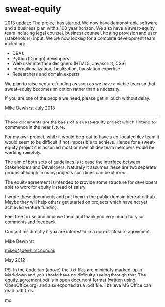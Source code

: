 sweat-equity
============

2013 update: The project has started. We now have demonstrable software and a business plan with a 100 year horizon. We also have a sweat-equity team including legal counsel, business counsel, hosting provision and user (stakeholder) input. We are now looking for a complete development team including:

- DBAs
- Python (Django) developers
- Web user interface designers (HTML5, Javascript, CSS)
- Internationalization, localization, translation expertise
- Researchers and domain experts

We plan to raise venture funding as soon as we have a viable team so that sweat-equity becomes an option rather than a necessity.

If you are one of the people we need, please get in touch without delay.

Mike Dewhirst
July 2013

- - - - - - - - - - - - - - - - - - - - -

These documents are the basis of a sweat-equity project which I intend to commence in the near future.

For my own project, while it would be great to have a co-located dev team it would seem to be difficult if not impossible to achieve. Hence for a sweat-equity project it is assumed most or even all dev team members would be working remotely.

The aim of both sets of guidelines is to ease the interface between Stakeholders and Developers. Naturally it assumes these are two separate groups although in many projects such lines can be blurred.

The equity agreement is intended to provide some structure for developers able to work for equity instead of salary.

I wrote these documents and put them in the public domain here at github. Maybe they will help others get started on projects which have not yet achieved venture funding.

Feel free to use and improve them and thank you very much for your comments and feedback.

Contact me directly if you are interested in a non-disclosure agreement.

Mike Dewhirst

miked@dewhirst.com.au

May 2012

PS: In the Code tab (above) the .txt files are minimally marked-up in Markdown and you should have no difficulty seeing through that. The equity_agreement.odt is in open document format (written using OpenOffice.org) and also exported as a .pdf file. I believe MS Office can read .odt files.

md
